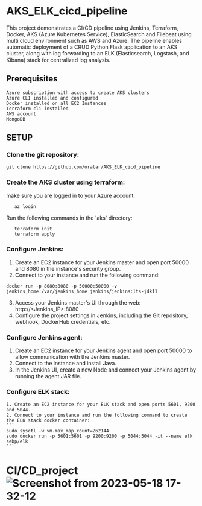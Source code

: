 # AKS_ELK_cicd_pipeline

This project demonstrates a CI/CD pipeline using Jenkins, Terraform, Docker, AKS (Azure Kubernetes Service), ElasticSearch and Filebeat using multi cloud environment such as AWS and Azure. The pipeline enables automatic deployment of a CRUD Python Flask application to an AKS cluster, along with log forwarding to an ELK (Elasticsearch, Logstash, and Kibana) stack for centralized log analysis.

## Prerequisites

    Azure subscription with access to create AKS clusters
    Azure CLI installed and configured
    Docker installed on all EC2 Instances 
    Terraform cli installed
    AWS account 
    MongoDB 

## SETUP
### Clone the git repository:
   ```
   git clone https://github.com/oratar/AKS_ELK_cicd_pipeline
   ```
### Create the AKS cluster using terraform:
make sure you are logged in to your Azure account:
```
   az login
```
Run the following commands in the 'aks' directory: 
```
   terraform init 
   terraform apply 
```
### Configure Jenkins:
   1. Create an EC2 instance for your Jenkins master and open port 50000 and 8080 in the instance's security group.
   2. Connect to your instance and run the following command:
   ``` 
   docker run -p 8080:8080 -p 50000:50000 -v jenkins_home:/var/jenkins_home jenkins/jenkins:lts-jdk11
   ```
   3. Access your Jenkins master's UI through the web: http://<Jenkins_IP>:8080
   4. Configure the project settings in Jenkins, including the Git repository, webhook, DockerHub credentials, etc.
   
### Configure Jenkins agent:
   1. Create an EC2 instance for your Jenkins agent and open port 50000 to allow communication with the Jenkins master.
   2. Connect to the instance and install Java. 
   3. In the Jenkins UI, create a new Node and connect your Jenkins agent by running the agent JAR file.

### Configure ELK stack:
    1. Create an EC2 instance for your ELK stack and open ports 5601, 9200 and 5044.
    2. Connect to your instance and run the following command to create the ELK stack docker container:
    ```
    sudo sysctl -w vm.max_map_count=262144
    sudo docker run -p 5601:5601 -p 9200:9200 -p 5044:5044 -it --name elk sebp/elk
    ```

   
# CI/CD_project![Screenshot from 2023-05-18 17-32-12](https://github.com/oratar/mix_project_repo/assets/121873526/8c97e5e0-c98a-4513-994b-aba2dbe23c36)
